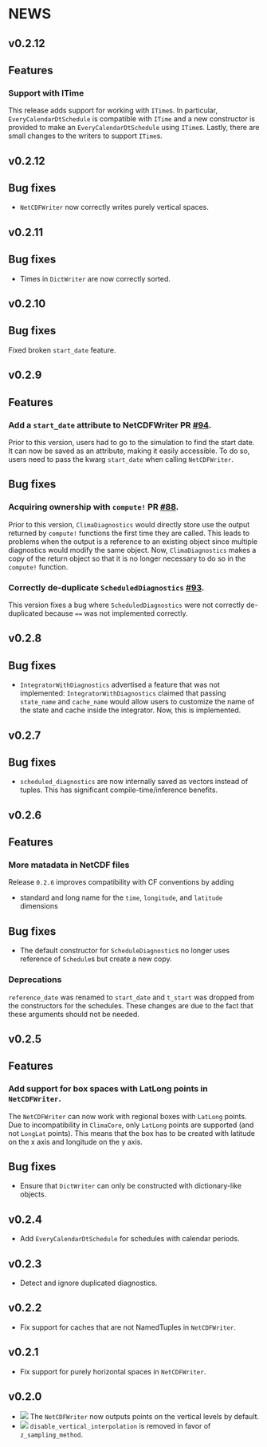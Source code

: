 # NEWS
v0.2.12
-------

## Features

### Support with ITime

This release adds support for working with `ITime`s. In particular,
`EveryCalendarDtSchedule` is compatible with `ITime` and a new constructor is
provided to make an `EveryCalendarDtSchedule` using `ITime`s. Lastly, there are
small changes to the writers to support `ITime`s.

v0.2.12
-------
## Bug fixes

- `NetCDFWriter` now correctly writes purely vertical spaces.

v0.2.11
-------
## Bug fixes

- Times in `DictWriter` are now correctly sorted.

v0.2.10
-------
## Bug fixes

Fixed broken `start_date` feature.

v0.2.9
-------

## Features

### Add a `start_date` attribute to NetCDFWriter PR [#94](https://github.com/CliMA/ClimaDiagnostics.jl/pull/94).

Prior to this version, users had to go to the simulation to find the start date.
It can now be saved as an attribute, making it easily accessible.
To do so, users need to pass the kwarg `start_date` when calling `NetCDFWriter`.

## Bug fixes

### Acquiring ownership with `compute!` PR [#88](https://github.com/CliMA/ClimaDiagnostics.jl/pull/88).

Prior to this version, `ClimaDiagnostics` would directly store use the output
returned by `compute!` functions the first time they are called. This leads to
problems when the output is a reference to an existing object since multiple
diagnostics would modify the same object. Now, `ClimaDiagnostics` makes a copy
of the return object so that it is no longer necessary to do so in the
`compute!` function.

### Correctly de-duplicate `ScheduledDiagnostics` [#93](https://github.com/CliMA/ClimaDiagnostics.jl/pull/93).

This version fixes a bug where `ScheduledDiagnostics` were not correctly
de-duplicated because `==` was not implemented correctly.

v0.2.8
-------

## Bug fixes

- `IntegratorWithDiagnostics` advertised a feature that was not implemented:
  `IntegratorWithDiagnostics` claimed that passing `state_name` and `cache_name`
  would allow users to customize the name of the state and cache inside the
  integrator. Now, this is implemented.

v0.2.7
-------

## Bug fixes

- `scheduled_diagnostics` are now internally saved as vectors instead of tuples.
  This has significant compile-time/inference benefits.

v0.2.6
-------

## Features

### More matadata in NetCDF files

Release `0.2.6` improves compatibility with CF conventions by adding
- standard and long name for the `time`, `longitude`, and `latitude` dimensions

## Bug fixes

- The default constructor for `ScheduleDiagnostic`s no longer uses reference of
  `Schedule`s but create a new copy.

### Deprecations

`reference_date` was renamed to `start_date` and `t_start` was dropped from the
constructors for the schedules. These changes are due to the fact that these
arguments should not be needed.

v0.2.5
-------

## Features

### Add support for box spaces with LatLong points in `NetCDFWriter`.

The `NetCDFWriter` can now work with regional boxes with `LatLong` points. Due
to incompatibility in `ClimaCore`, only `LatLong` points are supported (and not
`LongLat` points). This means that the box has to be created with latitude on
the x axis and longitude on the y axis.

## Bug fixes

- Ensure that `DictWriter` can only be constructed with dictionary-like objects.

v0.2.4
-------

- Add `EveryCalendarDtSchedule` for schedules with calendar periods.

v0.2.3
-------

- Detect and ignore duplicated diagnostics.

v0.2.2
-------

- Fix support for caches that are not NamedTuples in `NetCDFWriter`.

v0.2.1
-------

- Fix support for purely horizontal spaces in `NetCDFWriter`.

v0.2.0
-------

- ![][badge-💥breaking] The `NetCDFWriter` now outputs points on the vertical levels by default.
- ![][badge-💥breaking] `disable_vertical_interpolation` is removed in favor of `z_sampling_method`.

[badge-💥breaking]: https://img.shields.io/badge/💥BREAKING-red.svg
